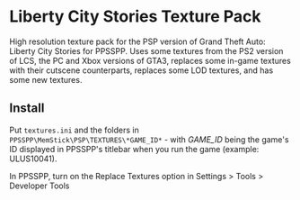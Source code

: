 # Liberty City Stories Texture Pack
High resolution texture pack for the PSP version of Grand Theft Auto: Liberty City Stories for PPSSPP.
Uses some textures from the PS2 version of LCS, the PC and Xbox versions of GTA3, replaces some in-game textures with their cutscene counterparts, replaces some LOD textures, and has some new textures.

## Install
Put `textures.ini` and the folders in `PPSSPP\MemStick\PSP\TEXTURES\*GAME_ID*` - with *GAME_ID* being the game's ID displayed in PPSSPP's titlebar when you run the game (example: ULUS10041).

In PPSSPP, turn on the Replace Textures option in Settings > Tools > Developer Tools
